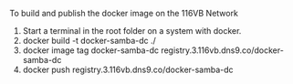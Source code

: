 To build and publish the docker image on the 116VB Network
1. Start a terminal in the root folder on a system with docker.
2. docker build -t docker-samba-dc ./
3. docker image tag docker-samba-dc registry.3.116vb.dns9.co/docker-samba-dc
4. docker push registry.3.116vb.dns9.co/docker-samba-dc
